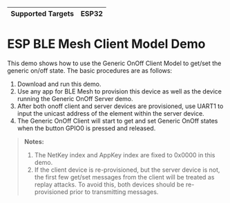 | Supported Targets | ESP32 |
| ----------------- | ----- |

ESP BLE Mesh Client Model Demo
========================

This demo shows how to use the Generic OnOff Client Model to get/set the generic on/off state. The basic procedures are as follows:

1. Download and run this demo.
2. Use any app for BLE Mesh to provision this device as well as the device running the Generic OnOff Server demo.
3. After both onoff client and server devices are provisioned, use UART1 to input the unicast address of the element within the server device.
4. The Generic OnOff Client will start to get and set Generic OnOff states when the button GPIO0 is pressed and released.

>**Notes:**
>
>1. The NetKey index and AppKey index are fixed to 0x0000 in this demo.
>2. If the client device is re-provisioned, but the server device is not, the first few get/set messages from the client will be treated as replay attacks. To avoid this, both devices should be re-provisioned prior to transmitting messages.
